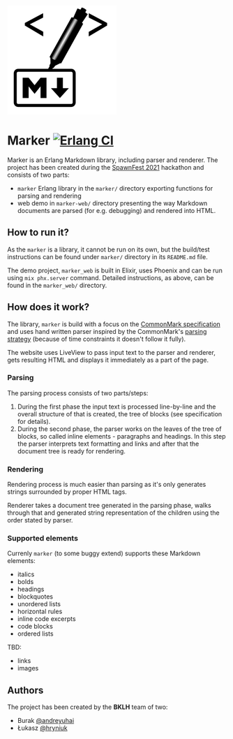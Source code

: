 ![Marker logo](logo.png)
# Marker [![Erlang CI](https://github.com/spawnfest/marker/actions/workflows/erlang.yml/badge.svg)](https://github.com/spawnfest/marker/actions/workflows/erlang.yml)

Marker is an Erlang Markdown library, including parser and renderer.
The project has been created during the [SpawnFest 2021](https://spawnfest.org/)
hackathon and consists of two parts:

* `marker` Erlang library in the `marker/` directory exporting functions
for parsing and rendering
* web demo in `marker-web/` directory presenting the way Markdown documents
are parsed (for e.g. debugging) and rendered into HTML.

## How to run it?

As the `marker` is a library, it cannot be run on its own, but the build/test
instructions can be found under `marker/` directory in its `README.md` file.

The demo project, `marker_web` is built in Elixir, uses Phoenix and can be run using
`mix phx.server` command. Detailed instructions, as above, can be found
in the `marker_web/` directory.

## How does it work?

The library, `marker` is build with a focus on the [CommonMark specification](https://commonmark.org/)
and uses hand written parser inspired by the CommonMark's [parsing strategy](https://spec.commonmark.org/0.30/#appendix-a-parsing-strategy) (because of time constraints it doesn't follow it fully).

The website uses LiveView to pass input text to the parser and renderer,
gets resulting HTML and displays it immediately as a part of the page.

### Parsing

The parsing process consists of two parts/steps:
1. During the first phase the input text is processed line-by-line and the overall
structure of that is created, the tree of blocks (see specification for details).
1. During the second phase, the parser works on the leaves of the tree of blocks,
so called inline elements - paragraphs and headings. In this step the parser
interprets text formatting and links and after that the document tree is ready
for rendering.

### Rendering

Rendering process is much easier than parsing as it's only generates strings
surrounded by proper HTML tags.

Renderer takes a document tree generated in the parsing phase, walks through that
and generated string representation of the children using the order stated
by parser.

### Supported elements

Currenly `marker` (to some buggy extend) supports these Markdown elements:

* italics
* bolds
* headings
* blockquotes
* unordered lists
* horizontal rules
* inline code excerpts
* code blocks
* ordered lists

TBD:
* links
* images

## Authors

The project has been created by the **BKLH** team of two:
* Burak [@andreyuhai](https://github.com/andreyuhai)
* Łukasz [@hryniuk](https://github.com/hryniuk)
